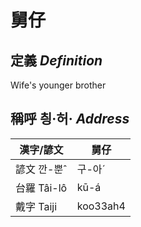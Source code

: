# 舅仔
## 定義 _Definition_


Wife's younger brother

## 稱呼 칑·허· _Address_

漢字/諺文 | 舅仔
--- | ---
諺文 깐-뿐ˆ | 구-아ˊ
台羅 Tâi-lô | kū-á
戴字 Taiji | koo33ah4



